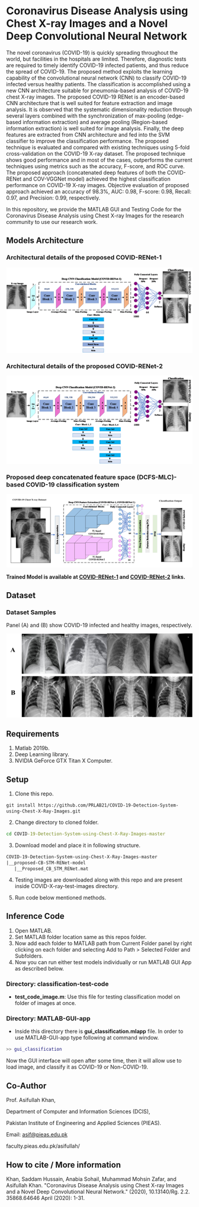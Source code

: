 # Coronavirus Disease Analysis using Chest X-ray Images and a Novel Deep Convolutional Neural Network

The novel coronavirus (COVID-19) is quickly spreading throughout the world, but facilities in the hospitals are limited. Therefore, diagnostic tests are required to timely identify COVID-19 infected patients, and thus reduce the spread of COVID-19. The proposed method exploits the learning capability of the convolutional neural network (CNN) to classify COVID-19 infected versus healthy patients. The classification is accomplished using a new CNN architecture suitable for pneumonia-based analysis of COVID-19 chest X-ray images. The proposed COVID-19 RENet is an encoder-based CNN architecture that is well suited for feature extraction and image analysis. It is observed that the systematic dimensionality reduction through several layers combined with the synchronization of max-pooling (edge-based information extraction) and average pooling (Region-based information extraction) is well suited for image analysis. Finally, the deep features are extracted from CNN architecture and fed into the SVM classifier to improve the classification performance. The proposed technique is evaluated and compared with existing techniques using 5-fold cross-validation on the COVID-19 X-ray dataset. The proposed technique shows good performance and in most of the cases, outperforms the current techniques using metrics such as the accuracy, F-score, and ROC curve. The proposed approach (concatenated deep features of both the COVID-RENet and COV-VGGNet model) achieved the highest classification performance on COVID-19 X-ray images. Objective evaluation of proposed approach achieved an accuracy of 98.3%, AUC: 0.98, F-score: 0.98, Recall: 0.97, and Precision: 0.99, respectively.

In this repository, we provide the MATLAB GUI and Testing Code for the Coronavirus Disease Analysis using Chest X-ray Images for the research community to use our research work.

## Models Architecture

### Architectural details of the proposed COVID-RENet-1

![Architectural details of the proposed COVID-RENet-1](./repo-images/architecture-covid-renet-1.png "Architectural details of the proposed COVID-RENet-1")

### Architectural details of the proposed COVID-RENet-2

![Architectural details of the proposed COVID-RENet-2](./repo-images/architecture-covid-renet-2.png "Architectural details of the proposed COVID-RENet-2")

### Proposed deep concatenated feature space (DCFS-MLC)-based COVID-19 classification system

![Proposed deep concatenated feature space (DCFS-MLC)-based COVID-19 classification system](./repo-images/architecture-covid-19-classification-system.png "Proposed deep concatenated feature space (DCFS-MLC)-based COVID-19 classification system")

**Trained Model is available at [COVID-RENet-1](https://drive.google.com/file/d/1IY8Di0Jqlmb7pjw6OmKdmc2QasnLQ3sA/view?usp=sharing) and [COVID-RENet-2](https://drive.google.com/file/d/1ctjUFQLtNgMcKbQCYdPaPEsWXiBqhujM/view?usp=sharing) links.**

## Dataset

### Dataset Samples

Panel (A) and (B) show COVID-19 infected and healthy images, respectively.

![Dataset Samples](./repo-images/dataset-01.png "Dataset Samples")

## Requirements

1. Matlab 2019b.
2. Deep Learning library.
3. NVIDIA GeForce GTX Titan X Computer.

## Setup

1. Clone this repo.

```git bash
git install https://github.com/PRLAB21/COVID-19-Detection-System-using-Chest-X-Ray-Images.git
```

2. Change directory to cloned folder.

```cmd
cd COVID-19-Detection-System-using-Chest-X-Ray-Images-master
```

3. Download model and place it in following structure.

```text
COVID-19-Detection-System-using-Chest-X-Ray-Images-master
|__proposed-CB-STM-RENet-model
   |__Proposed_CB_STM_RENet.mat
```

4. Testing images are downloaded along with this repo and are present inside COVID-X-ray-test-images directory.

5. Run code below mentioned methods.

## Inference Code

1. Open MATLAB.
2. Set MATLAB folder location same as this repos folder.
3. Now add each folder to MATLAB path from Current Folder panel by right clicking on each folder and selecting Add to Path > Selected Folder and Subfolders.
4. Now you can run either test models individually or run MATLAB GUI App as described below.

### Directory: classification-test-code

-   **test_code_image.m**: Use this file for testing classification model on folder of images at once.

### Directory: MATLAB-GUI-app

-   Inside this directory there is **gui_classification.mlapp** file. In order to use MATLAB-GUI-app type following at command window.

```MATLAB
>> gui_classification
```

Now the GUI interface will open after some time, then it will allow use to load image, and classify it as COVID-19 or Non-COVID-19.

## Co-Author

Prof. Asifullah Khan,

Department of Computer and Information Sciences (DCIS),

Pakistan Institute of Engineering and Applied Sciences (PIEAS).

Email: asif@pieas.edu.pk

faculty.pieas.edu.pk/asifullah/

## How to cite / More information

Khan, Saddam Hussain, Anabia Sohail, Muhammad Mohsin Zafar, and Asifullah Khan. "Coronavirus Disease Analysis using Chest X-ray Images and a Novel Deep Convolutional Neural Network." (2020), 10.13140/Rg. 2.2. 35868.64646 April (2020): 1-31.
